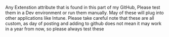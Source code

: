 Any Extenstion attribute that is found in this part of my GitHub, Please test them in a Dev environment or run them manually. May of these will plug into other applications like Intune. Please take careful note that these are all custom, as day of posting and adding to github does not mean it may work in a year from now, so please always test these 